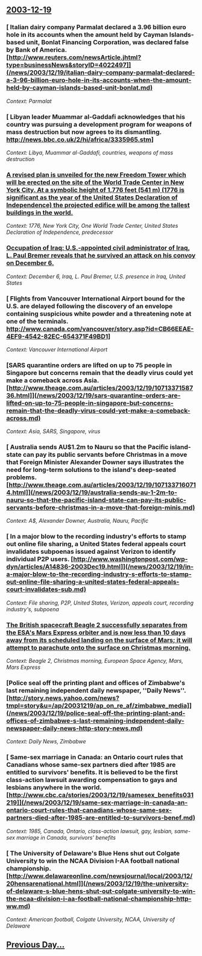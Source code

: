 ## [2003-12-19](/news/2003/12/19/index.md)

### [ Italian dairy company Parmalat declared a 3.96 billion euro hole in its accounts when the amount held by Cayman Islands-based unit, Bonlat Financing Corporation, was declared false by Bank of America. [http://www.reuters.com/newsArticle.jhtml?type=businessNews&storyID=4022497]](/news/2003/12/19/italian-dairy-company-parmalat-declared-a-3-96-billion-euro-hole-in-its-accounts-when-the-amount-held-by-cayman-islands-based-unit-bonlat.md)
_Context: Parmalat_

### [ Libyan leader Muammar al-Gaddafi acknowledges that his country was pursuing a development program for weapons of mass destruction but now agrees to its dismantling. [http://news.bbc.co.uk/2/hi/africa/3335965.stm] ](/news/2003/12/19/libyan-leader-muammar-al-gaddafi-acknowledges-that-his-country-was-pursuing-a-development-program-for-weapons-of-mass-destruction-but-now-a.md)
_Context: Libya, Muammar al-Gaddafi, countries, weapons of mass destruction_

### [ A revised plan is unveiled for the new Freedom Tower which will be erected on the site of the World Trade Center in New York City. At a symbolic height of 1,776 feet (541 m) (1776 is significant as the year of the United States Declaration of Independence) the projected edifice will be among the tallest buildings in the world. ](/news/2003/12/19/a-revised-plan-is-unveiled-for-the-new-freedom-tower-which-will-be-erected-on-the-site-of-the-world-trade-center-in-new-york-city-at-a-sym.md)
_Context: 1776, New York City, One World Trade Center, United States Declaration of Independence, predecessor_

### [ Occupation of Iraq: U.S.-appointed civil administrator of Iraq, L. Paul Bremer reveals that he survived an attack on his convoy on December 6. ](/news/2003/12/19/occupation-of-iraq-p-u-s-appointed-civil-administrator-of-iraq-l-paul-bremer-reveals-that-he-survived-an-attack-on-his-convoy-on-decembe.md)
_Context: December 6, Iraq, L. Paul Bremer, U.S. presence in Iraq, United States_

### [ Flights from Vancouver International Airport bound for the U.S. are delayed following the discovery of an envelope containing suspicious white powder and a threatening note at one of the terminals. [http://www.canada.com/vancouver/story.asp?id=CB66EEAE-4EF9-4542-82EC-654371F49BD1] ](/news/2003/12/19/flights-from-vancouver-international-airport-bound-for-the-u-s-are-delayed-following-the-discovery-of-an-envelope-containing-suspicious-wh.md)
_Context: Vancouver International Airport_

### [SARS quarantine orders are lifted on up to 75 people in Singapore but concerns remain that the deadly virus could yet make a comeback across Asia. [http://www.theage.com.au/articles/2003/12/19/1071337158736.html]](/news/2003/12/19/sars-quarantine-orders-are-lifted-on-up-to-75-people-in-singapore-but-concerns-remain-that-the-deadly-virus-could-yet-make-a-comeback-across.md)
_Context: Asia, SARS, Singapore, virus_

### [ Australia sends AU$1.2m to Nauru so that the Pacific island-state can pay its public servants before Christmas in a move that Foreign Minister Alexander Downer says illustrates the need for long-term solutions to the island's deep-seated problems. [http://www.theage.com.au/articles/2003/12/19/1071337160714.html]](/news/2003/12/19/australia-sends-au-1-2m-to-nauru-so-that-the-pacific-island-state-can-pay-its-public-servants-before-christmas-in-a-move-that-foreign-minis.md)
_Context: A$, Alexander Downer, Australia, Nauru, Pacific_

### [ In a major blow to the recording industry's efforts to stamp out online file sharing, a United States federal appeals court invalidates subpoenas issued against Verizon to identify individual P2P users. [http://www.washingtonpost.com/wp-dyn/articles/A14836-2003Dec19.html]](/news/2003/12/19/in-a-major-blow-to-the-recording-industry-s-efforts-to-stamp-out-online-file-sharing-a-united-states-federal-appeals-court-invalidates-sub.md)
_Context: File sharing, P2P, United States, Verizon, appeals court, recording industry's, subpoena_

### [ The British spacecraft Beagle 2 successfully separates from the ESA's Mars Express orbiter and is now less than 10 days away from its scheduled landing on the surface of Mars; it will attempt to parachute onto the surface on Christmas morning. ](/news/2003/12/19/the-british-spacecraft-beagle-2-successfully-separates-from-the-esa-s-mars-express-orbiter-and-is-now-less-than-10-days-away-from-its-sched.md)
_Context: Beagle 2, Christmas morning, European Space Agency, Mars, Mars Express_

### [Police seal off the printing plant and offices of Zimbabwe's last remaining independent daily newspaper, ''Daily News''. [http://story.news.yahoo.com/news?tmpl=story&u=/ap/20031219/ap_on_re_af/zimbabwe_media]](/news/2003/12/19/police-seal-off-the-printing-plant-and-offices-of-zimbabwe-s-last-remaining-independent-daily-newspaper-daily-news-http-story-news.md)
_Context: Daily News, Zimbabwe_

### [ Same-sex marriage in Canada: an Ontario court rules that Canadians whose same-sex partners died after 1985 are entitled to survivors' benefits. It is believed to be the first class-action lawsuit awarding compensation to gays and lesbians anywhere in the world. [http://www.cbc.ca/stories/2003/12/19/samesex_benefits031219]](/news/2003/12/19/same-sex-marriage-in-canada-an-ontario-court-rules-that-canadians-whose-same-sex-partners-died-after-1985-are-entitled-to-survivors-benef.md)
_Context: 1985, Canada, Ontario, class-action lawsuit, gay, lesbian, same-sex marriage in Canada, survivors' benefits_

### [ The University of Delaware's Blue Hens shut out Colgate University to win the NCAA Division I-AA football national championship. [http://www.delawareonline.com/newsjournal/local/2003/12/20hensarenational.html]](/news/2003/12/19/the-university-of-delaware-s-blue-hens-shut-out-colgate-university-to-win-the-ncaa-division-i-aa-football-national-championship-http-ww.md)
_Context: American football, Colgate University, NCAA, University of Delaware_

## [Previous Day...](/news/2003/12/18/index.md)

